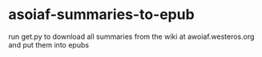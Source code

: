 # asoiaf-summaries-to-epub

run get.py to download all summaries from the wiki at awoiaf.westeros.org
and put them into epubs
